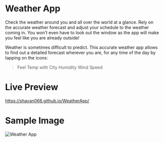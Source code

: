 # Weather App
Check the weather around you and all over the world at a glance. Rely on the accurate weather forecast and adjust your schedule to the weather coming in. You won’t even have to look out the window as the app will make you feel like you are already outside!

Weather is sometimes difficult to predict. This accurate weather app allows to find out a detailed forecast wherever you are, for any time of the day by tapping on the icons:
> Feel Temp with City
> Humidity
> Wind Speed

# Live Preview
https://shayan066.github.io/WeatherApp/

# Sample Image

![Weather App](https://github.com/shayan066/WeatherApp/assets/106797126/93501440-b4a2-457e-b858-ec71a5fe526a)
